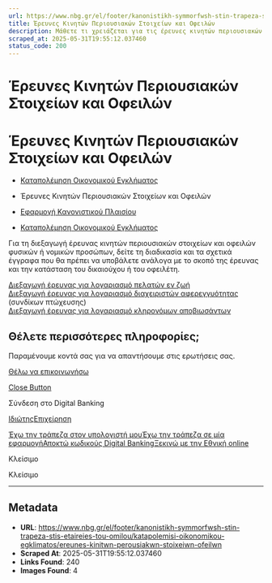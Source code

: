 ```yaml
---
url: https://www.nbg.gr/el/footer/kanonistikh-symmorfwsh-stin-trapeza-stis-etaireies-tou-omilou/katapolemisi-oikonomikou-egklimatos/ereunes-kinitwn-perousiakwn-stoixeiwn-ofeilwn
title: Έρευνες Κινητών Περιουσιακών Στοιχείων και Οφειλών
description: Μάθετε τι χρειάζεται για τις έρευνες κινητών περιουσιακών στοιχείων και οφειλών. Δείτε περισσότερα στο site της Εθνικής Τράπεζας!
scraped_at: 2025-05-31T19:55:12.037460
status_code: 200
---
```


# Έρευνες Κινητών Περιουσιακών Στοιχείων και Οφειλών

# Έρευνες Κινητών Περιουσιακών Στοιχείων και Οφειλών

  * [Καταπολέμηση Οικονομικού Εγκλήματος](/el/footer/kanonistikh-symmorfwsh-stin-trapeza-stis-etaireies-tou-omilou/katapolemisi-oikonomikou-egklimatos)
  * Έρευνες Κινητών Περιουσιακών Στοιχείων και Οφειλών 

  * [Εφαρμογή Κανονιστικού Πλαισίου](/el/footer/kanonistikh-symmorfwsh-stin-trapeza-stis-etaireies-tou-omilou/efarmogh-kanonistikou-plaisiou)
  * [Καταπολέμηση Οικονομικού Εγκλήματος](/el/footer/kanonistikh-symmorfwsh-stin-trapeza-stis-etaireies-tou-omilou/katapolemisi-oikonomikou-egklimatos)

Για τη διεξαγωγή έρευνας κινητών περιουσιακών στοιχείων και οφειλών φυσικών ή νομικών προσώπων, δείτε τη διαδικασία και τα σχετικά έγγραφα που θα πρέπει να υποβάλετε ανάλογα με το σκοπό της έρευνας και την κατάσταση του δικαιούχου ή του οφειλέτη.

[Διεξαγωγή έρευνας για λογαριασμό πελατών εν ζωή](/el/footer/kanonistikh-symmorfwsh-stin-trapeza-stis-etaireies-tou-omilou/katapolemisi-oikonomikou-egklimatos/ereunes-kinitwn-perousiakwn-stoixeiwn-ofeilwn/ereuna-logariasmou-pelatwn)  
[Διεξαγωγή έρευνας για λογαριασμό διαχειριστών αφερεγγυότητας](/el/footer/kanonistikh-symmorfwsh-stin-trapeza-stis-etaireies-tou-omilou/katapolemisi-oikonomikou-egklimatos/ereunes-kinitwn-perousiakwn-stoixeiwn-ofeilwn/ereuna-logariasmou-diaxeiristwn-aferegguotitas) (συνδίκων πτώχευσης)  
[Διεξαγωγή έρευνας για λογαριασμό κληρονόμων αποβιωσάντων](/el/footer/kanonistikh-symmorfwsh-stin-trapeza-stis-etaireies-tou-omilou/katapolemisi-oikonomikou-egklimatos/ereunes-kinitwn-perousiakwn-stoixeiwn-ofeilwn/ereuna-logariasmou-klironomwn)

## Θέλετε περισσότερες πληροφορίες;

Παραμένουμε κοντά σας για να απαντήσουμε στις ερωτήσεις σας.

[Θέλω να επικοινωνήσω](/el/footer/epikoinwnia)

[Close Button](#)

Σύνδεση στο Digital Banking

[Ιδιώτης](https://ibank.nbg.gr/web/?loginType=retail)[Επιχείρηση](https://ibank.nbg.gr/web/?loginType=corporate)

[Έχω την τράπεζα στον υπολογιστή μου](/el/idiwtes/kathimerines-sunallages/digital-banking/internet-banking)[Έχω την τράπεζα σε μία εφαρμογή](/el/idiwtes/kathimerines-sunallages/digital-banking/mobile-banking)[Αποκτώ κωδικούς Digital Banking](/el/idiwtes/kathimerines-sunallages/digital-banking/dunatotites-internet-mobile-banking/ekdosi-kwdikwn-digital-banking)[Ξεκινώ με την Εθνική online](/el/idiwtes/kathimerines-sunallages/digital-banking/ksekiniste-me-thn-ethniki-online)

Κλείσιμο

Κλείσιμο

---

## Metadata

- **URL**: https://www.nbg.gr/el/footer/kanonistikh-symmorfwsh-stin-trapeza-stis-etaireies-tou-omilou/katapolemisi-oikonomikou-egklimatos/ereunes-kinitwn-perousiakwn-stoixeiwn-ofeilwn
- **Scraped At**: 2025-05-31T19:55:12.037460
- **Links Found**: 240
- **Images Found**: 4
